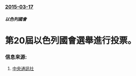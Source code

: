 ### [2015-03-17](/news/2015/03/17/index.md)

##### 以色列國會
# 第20屆以色列國會選舉進行投票。 




### 信息来源:

1. [中央通訊社](http://www.cna.com.tw/news/aopl/201503160470-1.aspx)
